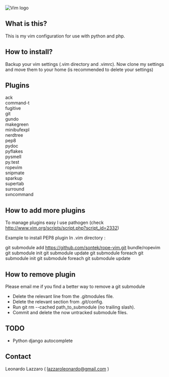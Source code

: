 ![Vim logo](http://1.bp.blogspot.com/-fskvnqzDiYo/TjBEBr2l0ZI/AAAAAAAAAiY/KbUQz8wNkRw/s1600/vim-editor_logo.png)<br/>

## What is this?

This is my vim configuration for use with python and php.

## How to install?

Backup your vim settings (.vim directory and .vimrc). 
Now clone my settings and move them to your home (is recommended to delete your
settings)

## Plugins

ack  
command-t  
fugitive  
git  
gundo  
makegreen  
minibufexpl  
nerdtree  
pep8  
pydoc  
pyflakes  
pysmell  
py.test  
ropevim  
snipmate  
sparkup  
supertab  
surround  
svncommand 


## How to add more plugins

To manage plugins easy I use pathogen (check http://www.vim.org/scripts/script.php?script_id=2332)

Example to install PEP8 plugin
In .vim directory :

git submodule add https://github.com/sontek/rope-vim.git bundle/ropevim
git submodule init
git submodule update
git submodule foreach git submodule init
git submodule foreach git submodule update

## How to remove plugin
Please email me if you find a better way to remove a git submodule

- Delete the relevant line from the .gitmodules file.
- Delete the relevant section from .git/config.
- Run git rm --cached path_to_submodule (no trailing slash).
- Commit and delete the now untracked submodule files.


## TODO

- Python django autocomplete

## Contact

Leonardo Lazzaro ( lazzaroleonardo@gmail.com )
